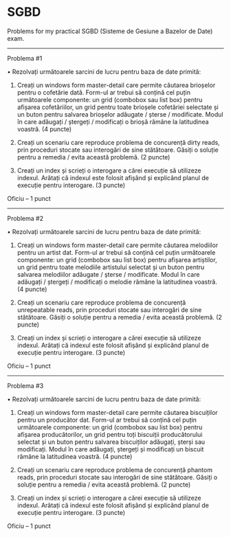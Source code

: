 # SGBD
Problems for my practical SGBD (Sisteme de Gesiune a Bazelor de Date) exam.

<hr>

Problema #1

• Rezolvați următoarele sarcini de lucru pentru baza de date primită:

1) Creați un windows form master-detail care permite căutarea brioșelor pentru o cofetărie dată. Form-ul ar trebui să conțină cel puțin următoarele componente: un grid (combobox sau list box) pentru afișarea cofetăriilor, un grid pentru toate brioșele cofetăriei selectate și un buton pentru salvarea brioșelor adăugate / șterse / modificate. Modul în care adăugați / ștergeți / modificați o brioșă rămâne la latitudinea voastră. (4 puncte) 

2) Creați un scenariu care reproduce problema de concurență dirty reads, prin proceduri stocate sau interogări de sine stătătoare. Găsiți o soluție pentru a remedia / evita această problemă. (2 puncte) 

3) Creați un index și scrieți o interogare a cărei execuție să utilizeze indexul. Arătați că indexul este folosit afișând și explicând planul de execuție pentru interogare. (3 puncte) 

Oficiu – 1 punct

<hr>    

Problema #2

• Rezolvați următoarele sarcini de lucru pentru baza de date primită:

1) Creați un windows form master-detail care permite căutarea melodiilor pentru un artist dat. Form-ul ar trebui să conțină cel puțin următoarele componente: un grid (combobox sau list box) pentru afișarea artiștilor, un grid pentru toate melodiile artistului selectat și un buton pentru salvarea melodiilor adăugate / șterse / modificate. Modul în care adăugați / ștergeți / modificați o melodie rămâne la latitudinea voastră. (4 puncte) 

2) Creați un scenariu care reproduce problema de concurență unrepeatable reads, prin proceduri stocate sau interogări de sine stătătoare. Găsiți o soluție pentru a remedia / evita această problemă. (2 puncte) 

3) Creați un index și scrieți o interogare a cărei execuție să utilizeze indexul. Arătați că indexul este folosit afișând și explicând planul de execuție pentru interogare. (3 puncte) 

Oficiu – 1 punct

<hr>

Problema #3

• Rezolvați următoarele sarcini de lucru pentru baza de date primită:

1) Creați un windows form master-detail care permite căutarea biscuiților pentru un producător dat. Form-ul ar trebui să conțină cel puțin următoarele componente: un grid (combobox sau list box) pentru afișarea producătorilor, un grid pentru toți biscuiții producătorului selectat și un buton pentru salvarea biscuiților adăugați, șterși sau modificați. Modul în care adăugați, ștergeți și modificați un biscuit rămâne la latitudinea voastră. (4 puncte) 

2) Creați un scenariu care reproduce problema de concurență phantom reads, prin proceduri stocate sau interogări de sine stătătoare. Găsiți o soluție pentru a remedia / evita această problemă. (2 puncte) 

3) Creați un index și scrieți o interogare a cărei execuție să utilizeze indexul. Arătați că indexul este folosit afișând și explicând planul de execuție pentru interogare. (3 puncte)  

Oficiu – 1 punct

